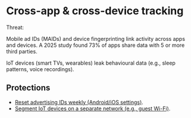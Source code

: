 # Cross-app & cross-device tracking

Threat:

Mobile ad IDs (MAIDs) and device fingerprinting link activity across apps and devices. A 2025 study found 73% of 
apps share data with 5 or more third parties.

IoT devices (smart TVs, wearables) leak behavioural data (e.g., sleep patterns, voice recordings).

## Protections

* [Reset advertising IDs weekly (Android/iOS settings)](../pii/adids.md).
* [Segment IoT devices on a separate network (e.g., guest Wi-Fi)](../pii/vlan.md).